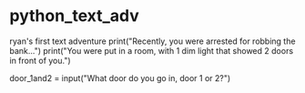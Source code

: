 # python_text_adv
ryan's first text adventure
print("Recently, you were arrested for robbing the bank...")
print("You were put in a room, with 1 dim light that showed 2 doors in front of you.")

door_1and2 =  input("What door do you go in, door 1 or 2?")
